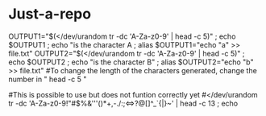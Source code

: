 # Just-a-repo

OUTPUT1="$(</dev/urandom tr -dc 'A-Za-z0-9' | head -c 5)" ; echo $OUTPUT1 ; echo "is the character A ; alias $OUTPUT1="echo "a" >> file.txt"
OUTPUT2="$(</dev/urandom tr -dc 'A-Za-z0-9' | head -c 5)" ; echo $OUTPUT2 ; echo "is the character B" ; alias $OUTPUT2="echo "b" >> file.txt"
#To change the length of the characters generated, change the number in " head -c 5 "

#This is possible to use but does not funtion correctly yet
#</dev/urandom tr -dc 'A-Za-z0-9!"#$%&'\''()*+,-./:;<=>?@[\]^_`{|}~' | head -c 13  ; echo
